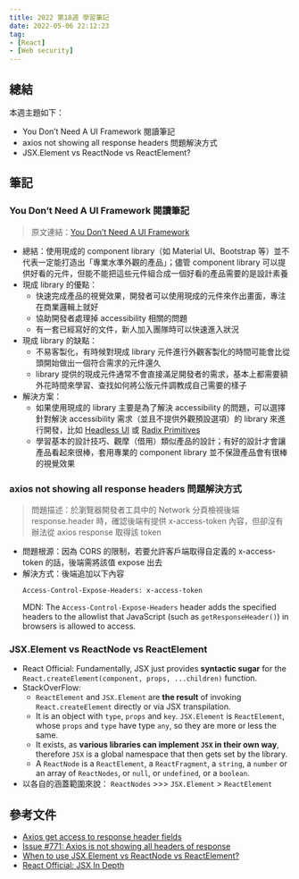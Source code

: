 ```yaml
---
title: 2022 第18週 學習筆記
date: 2022-05-06 22:12:23
tag:
- [React]
- [Web security]
---
```


## 總結

本週主題如下：

- You Don’t Need A UI Framework 閱讀筆記
- axios not showing all response headers 問題解決方式
- JSX.Element vs ReactNode vs ReactElement?

## 筆記

### You Don’t Need A UI Framework 閱讀筆記

> 原文連結：[You Don’t Need A UI Framework](https://www.smashingmagazine.com/2022/05/you-dont-need-ui-framework/)

- 總結：使用現成的 component library（如 Material UI、Bootstrap 等）並不代表一定能打造出「專業水準外觀的產品」；儘管 component library 可以提供好看的元件，但能不能把這些元件組合成一個好看的產品需要的是設計素養
- 現成 library 的優點：
  - 快速完成產品的視覺效果，開發者可以使用現成的元件來作出畫面，專注在商業邏輯上就好
  - 協助開發者處理掉 accessibility 相關的問題
  - 有一套已經寫好的文件，新人加入團隊時可以快速進入狀況
- 現成 library 的缺點：
  - 不易客製化，有時候對現成 library 元件進行外觀客製化的時間可能會比從頭開始做出一個符合需求的元件還久
  - library 提供的現成元件通常不會直接滿足開發者的需求，基本上都需要額外花時間來學習、查找如何將公版元件調教成自己需要的樣子
- 解決方案：
  - 如果使用現成的 library 主要是為了解決 accessibility 的問題，可以選擇針對解決 accessibility 需求（並且不提供外觀預設選項）的 library 來進行開發，比如 [Headless UI](https://headlessui.dev/) 或 [Radix Primitives](https://www.radix-ui.com/)
  - 學習基本的設計技巧、觀摩（借用）類似產品的設計；有好的設計才會讓產品看起來很棒，套用專業的 component library 並不保證產品會有很棒的視覺效果

### axios not showing all response headers 問題解決方式

> 問題描述：於瀏覽器開發者工具中的 Network 分頁檢視後端 response.header 時，確認後端有提供 x-access-token 內容，但卻沒有辦法從 axios response 取得該 token

- 問題根源：因為 CORS 的限制，若要允許客戶端取得自定義的 x-access-token 的話，後端需將該值 expose 出去
- 解決方式：後端追加以下內容
  ```
  Access-Control-Expose-Headers: x-access-token
  ```
  MDN: The `Access-Control-Expose-Headers` header adds the specified headers to the allowlist that JavaScript (such as `getResponseHeader()`) in browsers is allowed to access.

### JSX.Element vs ReactNode vs ReactElement

- React Official: Fundamentally, JSX just provides **syntactic sugar** for the `React.createElement(component, props, ...children)` function.
- StackOverFlow:
  - `ReactElement` and `JSX.Element` are **the result** of invoking `React.createElement` directly or via JSX transpilation.
  - It is an object with `type`, `props` and `key`. `JSX.Element` is `ReactElement`, whose `props` and `type` have type `any`, so they are more or less the same.
  - It exists, as **various libraries can implement `JSX` in their own way**, therefore `JSX` is a global namespace that then gets set by the library.
  - A `ReactNode` is a `ReactElement`, a `ReactFragment`, a `string`, a `number` or an array of `ReactNodes`, or `null`, or `undefined`, or a `boolean`.
- 以各自的涵蓋範圍來說： `ReactNodes` >>> `JSX.Element` > `ReactElement`

## 參考文件

- [Axios get access to response header fields](https://stackoverflow.com/questions/37897523/axios-get-access-to-response-header-fields)
- [Issue #771: Axios is not showing all headers of response](https://github.com/axios/axios/issues/771)
- [When to use JSX.Element vs ReactNode vs ReactElement?](https://stackoverflow.com/questions/58123398/when-to-use-jsx-element-vs-reactnode-vs-reactelement)
- [React Official: JSX In Depth](https://reactjs.org/docs/jsx-in-depth.html)
